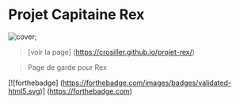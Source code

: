 # Projet Capitaine Rex
![cover](https://www.mintinbox.net/wp-content/uploads/2023/09/Capt_Rex__scaled_600.jpg);
> [voir la page] (https://crosiller.github.io/projet-rex/) 

>Page de garde pour Rex

[![forthebadge] (https://forthebadge.com/images/badges/validated-html5.svg)] (https://forthebadge.com)